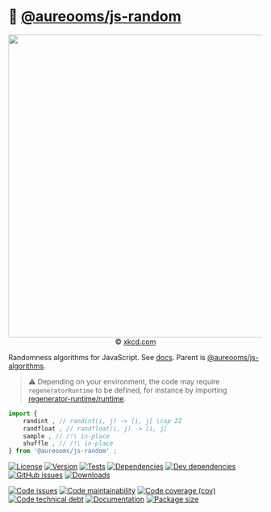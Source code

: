 :game_die: [@aureooms/js-random](https://aureooms.github.io/js-random)
==

<p align="center">
<a href="https://xkcd.com/1210">
<img src="https://imgs.xkcd.com/comics/im_so_random.png" width="600">
</a><br/>
© <a href="https://xkcd.com">xkcd.com</a>
</p>

Randomness algorithms for JavaScript.
See [docs](https://aureooms.github.io/js-random).
Parent is [@aureooms/js-algorithms](https://aureooms.github.io/js-algorithms).

> :warning: Depending on your environment, the code may require
> `regeneratorRuntime` to be defined, for instance by importing
> [regenerator-runtime/runtime](https://www.npmjs.com/package/regenerator-runtime).

```js
import {
	randint , // randint(i, j) -> [i, j[ \cap ZZ
	randfloat , // randfloat(i, j) -> [i, j[
	sample , // /!\ in-place
	shuffle , // /!\ in-place
} from '@aureooms/js-random' ;
```

[![License](https://img.shields.io/github/license/aureooms/js-random.svg)](https://raw.githubusercontent.com/aureooms/js-random/main/LICENSE)
[![Version](https://img.shields.io/npm/v/@aureooms/js-random.svg)](https://www.npmjs.org/package/@aureooms/js-random)
[![Tests](https://img.shields.io/github/workflow/status/aureooms/js-random/ci:test?event=push&label=tests)](https://github.com/aureooms/js-random/actions/workflows/ci:test.yml?query=branch:main)
[![Dependencies](https://img.shields.io/david/aureooms/js-random.svg)](https://david-dm.org/aureooms/js-random)
[![Dev dependencies](https://img.shields.io/david/dev/aureooms/js-random.svg)](https://david-dm.org/aureooms/js-random?type=dev)
[![GitHub issues](https://img.shields.io/github/issues/aureooms/js-random.svg)](https://github.com/aureooms/js-random/issues)
[![Downloads](https://img.shields.io/npm/dm/@aureooms/js-random.svg)](https://www.npmjs.org/package/@aureooms/js-random)

[![Code issues](https://img.shields.io/codeclimate/issues/aureooms/js-random.svg)](https://codeclimate.com/github/aureooms/js-random/issues)
[![Code maintainability](https://img.shields.io/codeclimate/maintainability/aureooms/js-random.svg)](https://codeclimate.com/github/aureooms/js-random/trends/churn)
[![Code coverage (cov)](https://img.shields.io/codecov/c/gh/aureooms/js-random/main.svg)](https://codecov.io/gh/aureooms/js-random)
[![Code technical debt](https://img.shields.io/codeclimate/tech-debt/aureooms/js-random.svg)](https://codeclimate.com/github/aureooms/js-random/trends/technical_debt)
[![Documentation](https://aureooms.github.io/js-random/badge.svg)](https://aureooms.github.io/js-random/source.html)
[![Package size](https://img.shields.io/bundlephobia/minzip/@aureooms/js-random)](https://bundlephobia.com/result?p=@aureooms/js-random)
